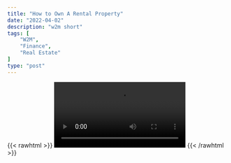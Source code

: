 ```yaml
---
title: "How to Own A Rental Property"
date: "2022-04-02"
description: "w2m short"
tags: [
    "W2M",
    "Finance",
    "Real Estate"
]
type: "post"
---
```

{{< rawhtml >}}
    <video width="auto" height="auto" controls>
        <source src="https://clips.dev00ps.com/Wholsale2Millions/Own%20Real%20Estate%20With%20No%20MONEY%20shorts%20youtubeshorts.mp4" type="video/mp4"> 
    </video>
{{< /rawhtml >}}